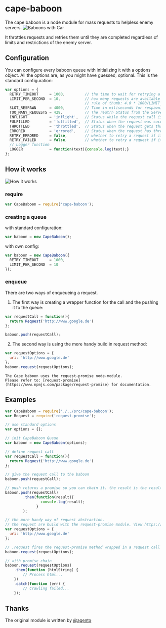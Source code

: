 # cape-baboon
The cape baboon is a node module for mass requests to helpless enemy servers.
![Baboons with Car](http://i.dailymail.co.uk/i/pix/2009/07/20/article-1200917-05C68C79000005DC-619_634x399.jpg)

It throttles requests and retries them until they are completed regardless of limits and restrictions of the enemy server.

## Configuration
You can configure every baboon queue with initializing it with a options object.
All the options are, as you might have guessed, optional.
This is the standard configuration:
```javascript
var options = {
  RETRY_TIMEOUT     = 1000,         // the time to wait for retrying a request
  LIMIT_PER_SECOND  = 10,           // how many requests are available per second.
                                    // rule of thumb: 4.0 * 1000/LIMIT_PER_SECOND
  SLOT_RESPAWN      = 4000,         // Time in miliseconds for respawning the slots
  TOO_MANY_REQUESTS = 429,          // The reutrn Status from the Server if there are too many request sent to it. If applicable.
  INFLIGHT          = 'inflight',   // Status while the request call is active
  FULFILLED         = 'fulfilled',  // Status when the request was successfull
  THROTTLED         = 'throttled',  // Status when the request gets throttled
  ERRORED           = 'errored',    // Status when the request has thrown an internal error
  RETRY_ERRORED     = false,        // whether to retry a request if it throws an internal error or not
  RETRY_FAILED      = false,        // whether to retry a request if it returns an http error code
  // Logger function
  LOGGER            = function(text){console.log(text);}
};
```

## How it works
![How it works](http://i.giphy.com/pFwRzOLfuGHok.gif)

### require
```javascript
var CapeBaboon = require('cape-baboon');
```
### creating a queue
with standard configuration:
```javascript
var baboon = new CapeBaboon();
```
with own config:
```javascript
var baboon = new CapeBaboon({
  RETRY_TIMEOUT     = 1000,
  LIMIT_PER_SECOND  = 10
});
```
### enqueue
There are two ways of enqueueing a request.
1. The first way is creating a wrapper function for the call and the pushing it to the queue:
```javascript
var requestCall = function(){
  return Request('http://www.google.de')
};

baboon.push(requestCall);
```
2. The second way is using the more handy build in request method:
```javascript
var requestOptions = {
  uri: 'http://www.google.de'
};
baboon.request(requestOptions);
```
    The Cape baboon uses the request-promise node-module.
    Please refer to: [request-promise](https://www.npmjs.com/package/request-promise) for documentation.

## Examples
```javascript
var CapeBaboon = require('./../src/cape-baboon');
var Request = require('request-promise');

// use standard options
var options = {};

// init CapeBaboon Queue
var baboon = new CapeBaboon(options);

// define request call
var requestCall = function(){
  return Request('http://www.google.de')
};

// give the request call to the baboon
baboon.push(requestCall);

// push returns a promise so you can chain it. the result is the result fromt the request call
baboon.push(requestCall)
        .then(function(result){
                console.log(result);
              }
        );

// the more handy way of request abstraction.
// the request are build with the request-promise module. View https://www.npmjs.com/package/request-promise for documentation
var requestOptions = {
  uri: 'http://www.google.de'
};

// .request fires the request-promise method wrapped in a request call function
baboon.request(requestOptions);

// with promise chain
baboon.request(requestOptions)
    .then(function (htmlString) {
        // Process html...
    })
    .catch(function (err) {
        // Crawling failed...
    });
```

## Thanks
The original module is written by [@agento](https://github.com/janv)
